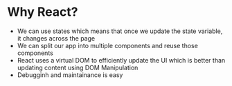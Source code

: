 # Why React?
- We can use states which means that once we update the state variable, it changes across the page
- We can split our app into multiple components and reuse those components 
- React uses a virtual DOM to efficiently update the UI which is better than updating content using DOM Manipulation
- Debugginh and maintainance is easy
